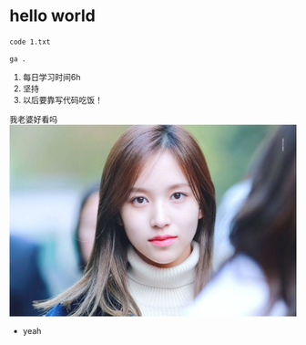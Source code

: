 # hello world
`code 1.txt`
```
ga .
```
1. 每日学习时间6h
2. 坚持
3. 以后要靠写代码吃饭！

我老婆好看吗
![老婆](1.jpg)
  
* yeah

